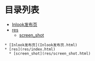 
# 目录列表
* [Inlook发布页](Inlook发布页.html)
* [res](res/index.html)
  * [screen_shot](res/screen_shot.html)


```mind:height=300,title=内容概要,color
* [Inlook发布页](Inlook发布页.html)
* [res](res/index.html)
  * [screen_shot](res/screen_shot.html)
```
